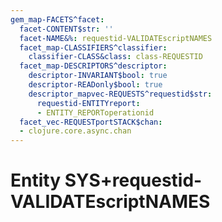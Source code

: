 ```yaml
---
gem_map-FACETS^facet:
  facet-CONTENT$str: ''
  facet-NAME&%: requestid-VALIDATEscriptNAMES
  facet_map-CLASSIFIERS^classifier:
    classifier-CLASS&class: class-REQUESTID
  facet_map-DESCRIPTORS^descriptor:
    descriptor-INVARIANT$bool: true
    descriptor-READonly$bool: true
    descriptor_mapvec-REQUESTS^requestid$str:
      requestid-ENTITYreport:
      - ENTITY_REPORToperationid
  facet_vec-REQUESTportSTACK$chan:
  - clojure.core.async.chan
---
```

# Entity SYS+requestid-VALIDATEscriptNAMES

